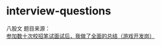 # interview-questions
八股文
题目来源：[参加数十次校招笔试面试后，我做了全面的总结（游戏开发岗）](https://zhuanlan.zhihu.com/p/157355850)